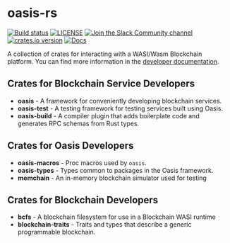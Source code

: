 # oasis-rs

[![Build status](https://circleci.com/gh/oasislabs/oasis-rs.svg?style=svg)](https://circleci.com/gh/oasislabs/oasis-rs)
[![LICENSE](https://img.shields.io/badge/license-Apache--2.0-blue)](LICENSE)
[![Join the Slack Community channel](https://img.shields.io/badge/slack-join%20chat-%2346BC99)](https://oasiscommunity.slack.com/join/shared_invite/enQtNjQ5MTA3NTgyOTkzLWIxNTg1ZWZmOTIwNmQ2MTg1YmU0MzgyMzk3OWM2ZWQ4NTQ0ZDJkNTBmMTdlM2JhODllYjg5YmJkODc2NzgwNTg)
[![crates.io version](https://img.shields.io/crates/v/oasis-std.svg)](https://crates.io/crates/oasis-std)
[![Docs](https://docs.rs/oasis-std/badge.svg)](https://docs.rs/oasis)

A collection of crates for interacting with a WASI/Wasm Blockchain platform.
You can find more information in the [developer documentation](https://docs.oasiscloud.io).

## Crates for Blockchain Service Developers

* **oasis** - A framework for conveniently developing blockchain services.
* **oasis-test** - A testing framework for testing services built using Oasis.
* **oasis-build** - A compiler plugin that adds boilerplate code and generates RPC schemas from Rust types.

## Crates for Oasis Developers

* **oasis-macros** - Proc macros used by `oasis`.
* **oasis-types** - Types common to packages in the Oasis framework.
* **memchain** - An in-memory blockchain simulator used for testing

## Crates for Blockchain Developers

* **bcfs** - A blockchain filesystem for use in a Blockchain WASI runtime
* **blockchain-traits** - Traits and types that describe a generic programmable blockchain.
